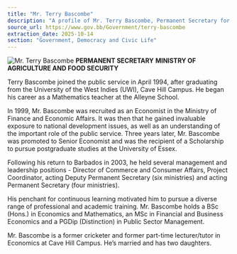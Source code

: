 ```yaml
---
title: "Mr. Terry Bascombe"
description: "A profile of Mr. Terry Bascombe, Permanent Secretary for the Ministry of Agriculture and Food Security, detailing his career in the Barbados public service."
source_url: https://www.gov.bb/Government/terry-bascombe
extraction_date: 2025-10-14
section: "Government, Democracy and Civic Life"
---
```


![Mr. Terry Bascombe](https://www.gov.bb/media_files/Terry%20Bascombe_1.jpg)
**PERMANENT SECRETARY**
**MINISTRY OF AGRICULTURE AND FOOD SECURITY**

Terry Bascombe joined the public service in April 1994, after graduating from the University of the West Indies (UWI), Cave Hill Campus. He began his career as a Mathematics teacher at the Alleyne School.

In 1999, Mr. Bascombe was recruited as an Economist in the Ministry of Finance and Economic Affairs. It was then that he gained invaluable exposure to national development issues, as well as an understanding of the important role of the public service. Three years later, Mr. Bascombe was promoted to Senior Economist and was the recipient of a Scholarship to pursue postgraduate studies at the University of Essex.

Following his return to Barbados in 2003, he held several management and leadership positions - Director of Commerce and Consumer Affairs, Project Coordinator, acting Deputy Permanent Secretary (six ministries) and acting Permanent Secretary (four ministries).

His penchant for continuous learning motivated him to pursue a diverse range of professional and academic training. Mr. Bascombe holds a BSc (Hons.) in Economics and Mathematics, an MSc in Financial and Business Economics and a PGDip (Distinction) in Public Sector Management.

Mr. Bascombe is a former cricketer and former part-time lecturer/tutor in Economics at Cave Hill Campus. He’s married and has two daughters.
```